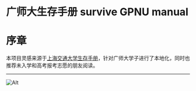 # 广师大生存手册 survive GPNU manual

# 序章

本项目灵感来源于[上海交通大学生存手册](https://survivesjtu.gitbook.io/survivesjtumanual)，针对广师大学子进行了本地化，同时也推荐未入学和高考报考志愿的朋友阅读。

---

![Alt](https://repobeats.axiom.co/api/embed/dd55f73a4fa23af7b285d5071e7f128e5e870016.svg "Repobeats analytics image")